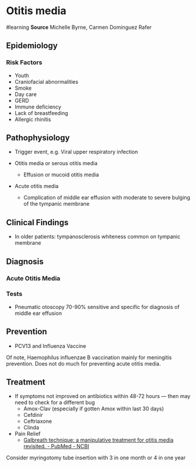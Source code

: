 # Otitis media
#learning
**Source** Michelle Byrne, Carmen Dominguez Rafer

## Epidemiology
### Risk Factors
* Youth
* Craniofacial abnormalities
* Smoke
* Day care
* GERD
* Immune deficiency
* Lack of breastfeeding
* Allergic rhinitis

## Pathophysiology
* Trigger event, e.g. Viral upper respiratory infection

* Otitis media or serous otitis media
	* Effusion or mucoid otitis media
* Acute otitis media
	* Complication of middle ear effusion  with moderate to severe bulging of the tympanic membrane

## Clinical Findings
* In older patients: tympanosclerosis whiteness common on tympanic membrane

## Diagnosis
### Acute Otitis Media
### Tests
* Pneumatic otoscopy 70-90% sensitive and specific for diagnosis of middle ear effusion

## Prevention
* PCV13 and Influenza Vaccine

Of note, Haemophilus influenzae B vaccination mainly for meningitis prevention. Does not do much for preventing acute otitis media.

## Treatment
* If symptoms not improved on antibiotics within 48-72 hours — then may need to check for a different bug
	* Amox-Clav (especially if gotten Amox within last 30 days)
	* Cefdinir
	* Ceftriaxone
	* Clinda
* Pain Relief
	* [Galbreath technique: a manipulative treatment for otitis media revisited.  - PubMed - NCBI](https://www.ncbi.nlm.nih.gov/pubmed/11105452)

Consider myringotomy tube insertion with 3 in one month or 4 in one year
